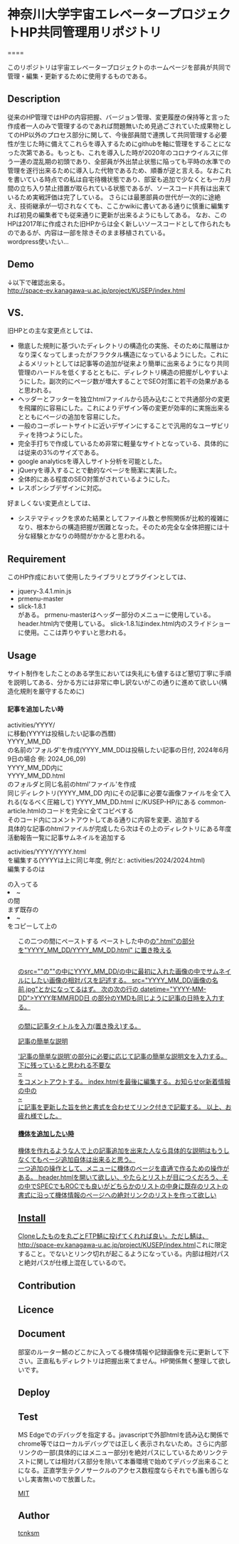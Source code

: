 # 神奈川大学宇宙エレベータープロジェクトHP共同管理用リポジトリ
====

このリポジトリは宇宙エレベータープロジェクトのホームページを部員が共同で管理・編集・更新するために使用するものである。

## Description
従来のHP管理ではHPの内容把握、バージョン管理、変更履歴の保持等と言った作成者一人のみで管理するのであれば問題無いため見過ごされていた成果物としてのHP以外のプロセス部分に関して、今後部員間で連携して共同管理する必要性が生じた時に備えてこれらを導入するためにgithubを軸に管理をすることになった次第である。もっとも、これを導入した時が2020年のコロナウイルスに伴う一連の混乱期の初頭であり、全部員が外出禁止状態に陥っても平時の水準での管理を遂行出来るために導入した代物であるため、順番が逆と言える。なおこれを書いている時点での私は自宅待機状態であり、部室も追加で少なくとも一カ月間の立ち入り禁止措置が取られている状態であるが、ソースコード共有は出来ているため実戦評価は完了している。  さらには最悪部員の世代が一次的に途絶え、技術継承が一切されなくても、ここかwikiに書いてある通りに慎重に編集すれば初見の編集者でも従来通りに更新が出来るようにもしてある。
なお、このHPは2017年に作成された旧HPからは全く新しいソースコードとして作られたものであるが、内容は一部を除きそのまま移植されている。  
wordpress使いたい...

## Demo
↓以下で確認出来る。  
<http://space-ev.kanagawa-u.ac.jp/project/KUSEP/index.html>

## VS. 
旧HPとの主な変更点としては、　　
* 徹底した規則に基づいたディレクトリの構造化の実施、そのために階層はかなり深くなってしまったがフラクタル構造になっているようにした。これによるメリットとしては記事等の追加が従来より簡単に出来るようになり共同管理のハードルを低くするとともに、ディレクトリ構造の把握がしやすいようにした。副次的にページ数が増大することでSEO対策に若干の効果があると思われる。
* ヘッダーとフッターを独立htmlファイルから読み込むことで共通部分の変更を飛躍的に容易にした。これによりデザイン等の変更が効率的に実施出来るとともにページの追加を容易にした。
* 一般のコーポレートサイトに近いデザインにすることで汎用的なユーザビリティを持つようにした。
* 完全手打ちで作成しているため非常に軽量なサイトとなっている、具体的には従来の3%のサイズである。
* google analyticsを導入しサイト分析を可能とした。
* jQueryを導入することで動的なページを簡潔に実装した。
* 全体的にある程度のSEO対策がされているようにした。
* レスポンシブデザインに対応。

好ましくない変更点としては、　　
* システマティックを求めた結果としてファイル数と参照関係が比較的複雑になり、根本からの構造把握が困難となった。そのため完全な全体把握には十分な経験とかなりの時間がかかると思われる。

## Requirement
このHP作成において使用したライブラリとプラグインとしては、
* jquery-3.4.1.min.js
* prmenu-master
* slick-1.8.1  
がある。
prmenu-masterはヘッダー部分のメニューに使用している。header.html内で使用している。
slick-1.8.1はindex.html内のスライドショーに使用。ここは弄りやすいと思われる。

## Usage
サイト制作をしたことのある学生においては失礼にも値するほど懇切丁寧に手順を説明してある、分かる方には非常に申し訳ないがこの通りに進めて欲しい(構造化規則を厳守するために)
#### 記事を追加したい時
activities/YYYY/  
に移動(YYYYは投稿したい記事の西暦)  
YYYY_MM_DD  
の名前の'フォルダ'を作成(YYYY_MM_DDは投稿したい記事の日付, 2024年6月9日の場合 例: 2024_06_09)  
YYYY_MM_DD内に  
YYYY_MM_DD.html  
のフォルダと同じ名前のhtml'ファイル'を作成  
同じディレクトリ(YYYY_MM_DD 内)にその記事に必要な画像ファイルを全て入れる(なるべく圧縮して)
YYYY_MM_DD.html に/KUSEP-HP/にある common-article.htmlのコードを完全に全てコピペする  
そのコード内にコメントアウトしてある通りに内容を変更、追加する  
具体的な記事のhtmlファイルが完成したら次はその上のディレクトリにある年度活動報告一覧に記事サムネイルを追加する 
   
activities/YYYY/YYYY.html  
を編集する(YYYYは上に同じ年度, 例だと: activities/2024/2024.html)  
編集するのは<article>の入ってる<li>~</li>の間  
まず既存の<li>~</li>をコピーして上の  
<ul style="list-style: none;">  
    <li>  
この二つの間にペーストする  
ペーストした中の<a href=".html">の".html"の部分を"YYYY_MM_DD/YYYY_MM_DD.html"  
に置き換える  
<figure><img src=""></figure> <!--記事のサムネイル画像 正方形が望ましい--> のsrc=""の""の中にYYYY_MM_DD/の中に最初に入れた画像の中でサムネイルにしたい画像の相対パスを記述する。 src="YYYY_MM_DD/画像の名前.jpg"とかになってるはず。  
次の次の行の datetime="YYYY-MM-DD">YYYY年MM月DD日</time> の部分のYMDも同じように記事の日時を入力する。  
<h3></h3> の間に記事タイトルを入力(置き換え)する。  
<p class="text_excerpt">記事の簡単な説明</p>  '記事の簡単な説明'の部分に必要に応じて記事の簡単な説明文を入力する。
下に残っていると思われる不要な<li>~</li>をコメントアウトする。  
index.htmlを最後に編集する。お知らせor新着情報の中の<li>~</li>に記事を更新した旨を他と書式を合わせてリンク付きで記載する。
以上、お疲れ様でした。  

#### 機体を追加したい時
機体を作れるような人で上の記事追加を出来た人なら具体的な説明はもうしなくてもページ追加自体は出来ると思う。  
一つ追加の操作として、メニューに機体のページを直通で作るための操作がある。 
header.htmlを開いて欲しい、やたらとリストが目につくだろう、その中でSPECでもROCでも良いがどちらかのリストの中身に既存のリストの書式に沿って機体情報のページへの絶対リンクのリストを作って欲しい


## Install
Cloneしたものを丸ごとFTP鯖に投げてくれれば良い。ただし鯖は、<http://space-ev.kanagawa-u.ac.jp/project/KUSEP/index.html>これに限定すること。でないとリンク切れが起こるようになっている。内部は相対パスと絶対パスが仕様上混在しているので。

## Contribution

## Licence

## Document
部室のルーター鯖のどこかに入ってる機体情報や記録画像を元に更新して下さい。正直私もディレクトリは把握出来てません。HP関係無く整理して欲しいです。

## Deploy

## Test
MS Edgeでのデバッグを指定する。javascriptで外部htmlを読み込む関係でchrome等ではローカルデバッグでは正しく表示されないため。さらに内部リンクの一部(具体的にはメニュー部分)を絶対パスにしているためリンクテストに関しては相対パス部分を除いて本番環境で始めてデバッグ出来ることになる。正直学生テクノサークルのアクセス数程度ならそれでも誰も困らないし実害無いので放置した。



[MIT](https://github.com/tcnksm/tool/blob/master/LICENCE)

## Author

[tcnksm](https://github.com/tcnksm)